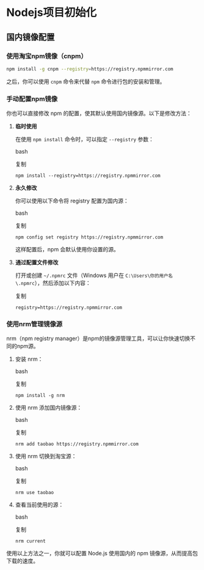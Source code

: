 # Nodejs项目初始化





## 国内镜像配置





### 使用淘宝npm镜像（cnpm）

```bash
npm install -g cnpm --registry=https://registry.npmmirror.com
```

之后，你可以使用 `cnpm` 命令来代替 `npm` 命令进行包的安装和管理。



### 手动配置npm镜像

你也可以直接修改 npm 的配置，使其默认使用国内镜像源。以下是修改方法：

1. **临时使用**

   在使用 `npm install` 命令时，可以指定 `--registry` 参数：

   bash

   复制

   ```
   npm install --registry=https://registry.npmmirror.com
   ```

2. **永久修改**

   你可以使用以下命令将 registry 配置为国内源：

   bash

   复制

   ```
   npm config set registry https://registry.npmmirror.com
   ```

   这样配置后，npm 会默认使用你设置的源。

3. **通过配置文件修改**

   打开或创建 `~/.npmrc` 文件（Windows 用户在 `C:\Users\你的用户名\.npmrc`），然后添加以下内容：

   复制

   ```
   registry=https://registry.npmmirror.com
   ```

### 使用nrm管理镜像源

nrm（npm registry manager）是npm的镜像源管理工具，可以让你快速切换不同的npm源。

1. 安装 nrm：

   bash

   复制

   ```
   npm install -g nrm
   ```

2. 使用 nrm 添加国内镜像源：

   bash

   复制

   ```
   nrm add taobao https://registry.npmmirror.com
   ```

3. 使用 nrm 切换到淘宝源：

   bash

   复制

   ```
   nrm use taobao
   ```

4. 查看当前使用的源：

   bash

   复制

   ```
   nrm current
   ```

使用以上方法之一，你就可以配置 Node.js 使用国内的 npm 镜像源，从而提高包下载的速度。

